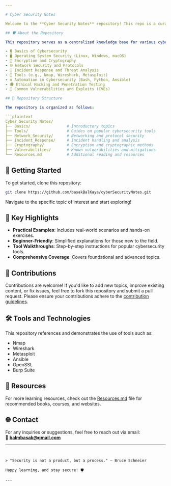 ```yaml
---

# Cyber Security Notes

Welcome to the **Cyber Security Notes** repository! This repo is a curated collection of cybersecurity concepts, tools, practices, and resources aimed at beginners and professionals who want to strengthen their knowledge in this rapidly evolving field.

## 🛡️ About the Repository

This repository serves as a centralized knowledge base for various cybersecurity topics, including but not limited to:

- 🔒 Basics of Cybersecurity  
- 🖥️ Operating System Security (Linux, Windows, macOS)  
- 🔑 Encryption and Cryptography  
- 🌐 Network Security and Protocols  
- 🚨 Incident Response and Threat Analysis  
- 🧰 Tools (e.g., Nmap, Wireshark, Metasploit)  
- ⚙️ Automation in Cybersecurity (Bash, Python, Ansible)  
- 🕵️ Ethical Hacking and Penetration Testing  
- 🐞 Common Vulnerabilities and Exploits (CVEs)  

## 📂 Repository Structure

The repository is organized as follows:

```plaintext
Cyber Security Notes/
├── Basics/                # Introductory topics
├── Tools/                 # Guides on popular cybersecurity tools
├── Network_Security/      # Networking and protocol security
├── Incident_Response/     # Incident handling and analysis
├── Cryptography/          # Encryption and cryptographic methods
├── Vulnerabilities/       # Known vulnerabilities and mitigations
└── Resources.md           # Additional reading and resources
```

## 🚀 Getting Started

To get started, clone this repository:

```bash
git clone https://github.com/basakBalKaya/cyberSecurityNotes.git
```

Navigate to the specific topic of interest and start exploring!

## 📌 Key Highlights

- **Practical Examples**: Includes real-world scenarios and hands-on exercises.  
- **Beginner-Friendly**: Simplified explanations for those new to the field.  
- **Tool Walkthroughs**: Step-by-step instructions for popular cybersecurity tools.  
- **Comprehensive Coverage**: Covers foundational and advanced topics.  

## 🤝 Contributions

Contributions are welcome! If you'd like to add new topics, improve existing content, or fix issues, feel free to fork this repository and submit a pull request. Please ensure your contributions adhere to the [contribution guidelines](CONTRIBUTING.md).

## 🛠️ Tools and Technologies

This repository references and demonstrates the use of tools such as:

- Nmap  
- Wireshark  
- Metasploit  
- Ansible  
- OpenSSL  
- Burp Suite  

## 📖 Resources

For more learning resources, check out the [Resources.md](Resources.md) file for recommended books, courses, and websites.

## 🌐 Contact

For any inquiries or suggestions, feel free to reach out via email:  
📧 **balmbasak@gmail.com**


---
```


> "Security is not a product, but a process." – Bruce Schneier  

Happy learning, and stay secure! 🛡️  

--- 
